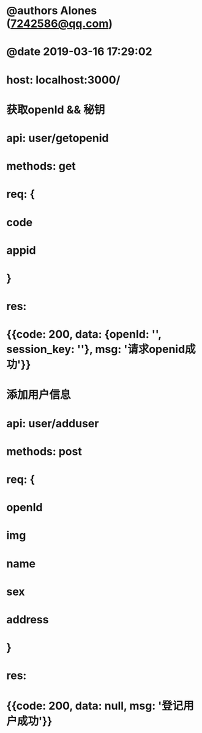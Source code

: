 #
#   @authors Alones (7242586@qq.com)
#   @date    2019-03-16 17:29:02
#

# host: localhost:3000/

# 获取openId && 秘钥
# api: user/getopenid
# methods: get
# req: {
#   code     
#   appid    
# }
# res:
#   {{code: 200, data: {openId: '', session_key: ''}, msg: '请求openid成功'}}

# 添加用户信息
# api: user/adduser
# methods: post
# req: {
#   openId
#   img
#   name
#   sex
#   address
# }
# res:
#   {{code: 200, data: null, msg: '登记用户成功'}}
#
